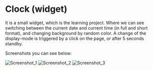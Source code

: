 # Clock (widget)
It is a small widget, which is the learning project. 
Where we can see switching between the current date and current time (in full and short format), and changing background by random color. A change of the display-mode is triggered by a click on the page, or after 5 seconds standby.

Screenshots you can see below:

![Screenshot_1](https://user-images.githubusercontent.com/39213432/90139840-8d568a00-dd81-11ea-8c38-63381e62a37f.png)
![Screenshot_2](https://user-images.githubusercontent.com/39213432/90139844-8def2080-dd81-11ea-9e59-3c294911874e.png)
![Screenshot_3](https://user-images.githubusercontent.com/39213432/90139846-8def2080-dd81-11ea-9215-1dfaa4d6ad10.png)
